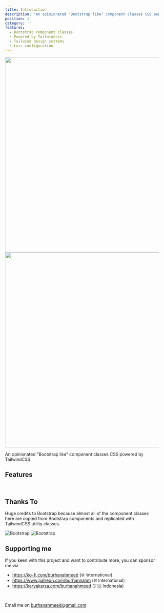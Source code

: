 ```yaml
---
title: Introduction
description: 'An opinionated "Bootstrap like" component classes CSS powered by TailwindCSS.'
position: 1
category: ''
features:
  - Bootstrap component classes
  - Powered by Tailwindcss
  - Tailwind design systems
  - Less configuration
---
```


<img src="/preview.png" class="light-img" width="1280" height="640" alt=""/>
<img src="/preview.png" class="dark-img" width="1280" height="640" alt=""/>

An opinionated "Bootstrap like" component classes CSS powered by TailwindCSS.

## Features

<list :items="features"></list>

<br class="mb-3"/>

## Thanks To

Huge credits to Bootstrap because almost all of the component classes here are copied from Bootstrap components and replicated with TailwindCSS utility classes.

<img src="https://getbootstrap.com/docs/5.0/assets/img/bootstrap-icons.png" class="py-2" alt="Bootstrap" />
<img src="https://miro.medium.com/max/2720/1*VKOMtQZm5yZ0goTl1u623Q.png" class="py-2" alt="Bootstrap" />

## Supporting me

If you keen with this project and want to contribute more, you can sponsor me via
- https://ko-fi.com/burhanahmeed (🌐 International)
- https://www.patreon.com/burhannahm (🌐 International)
- https://karyakarsa.com/burhanahmeed (🇮🇩 Indonesia)

<br />

Email me on burhanahmeed@gmail.com
